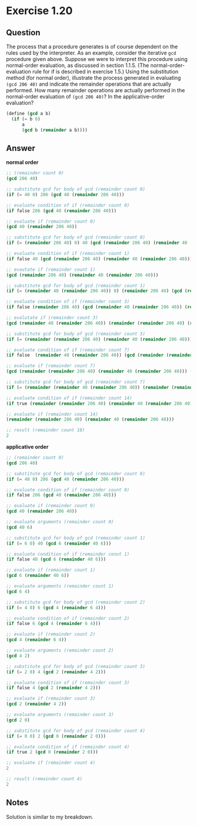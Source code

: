 Exercise 1.20
============

## Question

The process that a procedure generates is of course dependent on the rules used by the interpreter. As an example, consider the iterative ```gcd``` procedure given above. Suppose we were to interpret this procedure using normal-order evaluation, as discussed in section 1.1.5. (The normal-order-evaluation rule for if is described in exercise 1.5.) Using the substitution method (for normal order), illustrate the process generated in evaluating ```(gcd 206 40)``` and indicate the remainder operations that are actually performed. How many remainder operations are actually performed in the normal-order evaluation of ```(gcd 206 40)```? In the applicative-order evaluation?

```scheme
(define (gcd a b)
  (if (= b 0)
      a
      (gcd b (remainder a b))))
```


## Answer

**normal order**

```scheme
;; (remainder count 0)
(gcd 206 40)

;; substitute gcd for body of gcd (remainder count 0)
(if (= 40 0) 206 (gcd 40 (remainder 206 40)))

;; evaluate condition of if (remainder count 0)
(if false 206 (gcd 40 (remainder 206 40)))

;; evaluate if (remainder count 0)
(gcd 40 (remainder 206 40))

;; substitute gcd for body of gcd (remainder count 0)
(if (= (remainder 206 40) 0) 40 (gcd (remainder 206 40) (remainder 40 (remainder 206 40))))

;; evaluate condition of if (remainder count 1)
(if false 40 (gcd (remainder 206 40) (remainder 40 (remainder 206 40))))

;; evautate if (remainder count 1)
(gcd (remainder 206 40) (remainder 40 (remainder 206 40)))

;; substitute gcd for body of gcd (remainder count 1)
(if (= (remainder 40 (remainder 206 40)) 0) (remainder 206 40) (gcd (remainder 40 (remainder 206 40)) (remainder (remainder 206 40) (remainder 40 (remainder 206 40)))))

;; evaluate condition of if (remainder count 3)
(if false (remainder 206 40) (gcd (remainder 40 (remainder 206 40)) (remainder (remainder 206 40) (remainder 40 (remainder 206 40)))))

;; evalutate if (remainder count 3)
(gcd (remainder 40 (remainder 206 40)) (remainder (remainder 206 40) (remainder 40 (remainder 206 40))))

;; substitute gcd for body of gcd (remainder count 3)
(if (= (remainder (remainder 206 40) (remainder 40 (remainder 206 40))) 0) (remainder 40 (remainder 206 40))  (gcd (remainder (remainder 206 40) (remainder 40 (remainder 206 40))) (remainder (remainder 40 (remainder 206 40)) (remainder (remainder 206 40) (remainder 40 (remainder 206 40))))))

;; evaluate condition of if (remainder count 7)
(if false  (remainder 40 (remainder 206 40)) (gcd (remainder (remainder 206 40) (remainder 40 (remainder 206 40))) (remainder (remainder 40 (remainder 206 40)) (remainder (remainder 206 40) (remainder 40 (remainder 206 40))))))

;; evaluate if (remainder count 7)
(gcd (remainder (remainder 206 40) (remainder 40 (remainder 206 40))) (remainder (remainder 40 (remainder 206 40)) (remainder (remainder 206 40) (remainder 40 (remainder 206 40)))))

;; substitute gcd for body of gcd (remainder count 7)
(if (= (remainder (remainder 40 (remainder 206 40)) (remainder (remainder 206 40) (remainder 40 (remainder 206 40)))) 0) (remainder (remainder 206 40) (remainder 40 (remainder 206 40))) (gcd (remainder (remainder 40 (remainder 206 40)) (remainder (remainder 206 40) (remainder 40 (remainder 206 40)))) (remainder (remainder (remainder 206 40) (remainder 40 (remainder 206 40))) (remainder (remainder 40 (remainder 206 40)) (remainder (remainder 206 40) (remainder 40 (remainder 206 40)))))))

;; evaluate condition of if (remainder count 14)
(if true (remainder (remainder 206 40) (remainder 40 (remainder 206 40))) (gcd (remainder (remainder 40 (remainder 206 40)) (remainder (remainder 206 40) (remainder 40 (remainder 206 40)))) (remainder (remainder (remainder 206 40) (remainder 40 (remainder 206 40))) (remainder (remainder 40 (remainder 206 40)) (remainder (remainder 206 40) (remainder 40 (remainder 206 40)))))))

;; evaluate if (remainder count 14)
(remainder (remainder 206 40) (remainder 40 (remainder 206 40)))

;; result (remainder count 18)
2
```
**applicative order**

```scheme
;; (remainder count 0)
(gcd 206 40)

;; substitute gcd for body of gcd (remainder count 0)
(if (= 40 0) 206 (gcd 40 (remainder 206 40)))

;; evaluate condition of if (remainder count 0)
(if false 206 (gcd 40 (remainder 206 40)))

;; evaluate if (remainder count 0)
(gcd 40 (remainder 206 40))

;; evaluate arguments (remainder count 0)
(gcd 40 6)

;; substitute gcd for body of gcd (remainder count 1)
(if (= 6 0) 40 (gcd 6 (remainder 40 6)))

;; evaluate condition of if (remainder conut 1)
(if false 40 (gcd 6 (remainder 40 6)))

;; evaluate if (remainder count 1)
(gcd 6 (remainder 40 6))

;; evaluate arguments (remainder count 1)
(gcd 6 4)

;; substitute gcd for body of gcd (remainder count 2)
(if (= 4 0) 6 (gcd 4 (remainder 6 4)))

;; evaluate condition of if (remainder count 2)
(if false 6 (gcd 4 (remainder 6 4)))

;; evaluate if (remainder count 2)
(gcd 4 (remainder 6 4))

;; evaluate arguments (remainder count 2)
(gcd 4 2)

;; substitute gcd for body of gcd (remainder count 3)
(if (= 2 0) 4 (gcd 2 (remainder 4 2)))

;; evaluate condition of if (remainder count 3)
(if false 4 (gcd 2 (remainder 4 2)))

;; evaluate if (remainder count 3)
(gcd 2 (remainder 4 2))

;; evaluate arguments (remainder count 3)
(gcd 2 0)

;; substitute gcd for body of gcd (remainder count 4)
(if (= 0 0) 2 (gcd 0 (remainder 2 0)))

;; evaluate condition of if (remainder count 4)
(if true 2 (gcd 0 (remainder 2 0)))

;; evaluate if (remainder count 4)
2

;; result (remainder count 4)
2
```


## Notes

Solution is similar to my breakdown.
